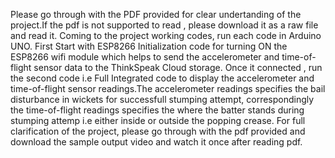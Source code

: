 Please go through with the PDF provided for clear undertanding of the project.If the pdf is not supported to read , please download it as a raw file and read it.
Coming to the project working codes, run each code in Arduino UNO.
First Start with ESP8266 Initialization code for turning ON the ESP8266 wifi module which helps to send the accelerometer and time-of-flight sensor data to the ThinkSpeak Cloud storage.
Once it connected , run the second code i.e Full Integrated code to display the accelerometer and time-of-flight sensor readings.The accelerometer readings specifies the bail disturbance in wickets for successfull stumping attempt, correspondingly the time-of-flight readings specifies the where the batter stands during stumping attemp i.e either inside or outside the popping crease.
For full clarification of the project, please go through with the pdf provided and download the sample output video and watch it once after reading pdf.

